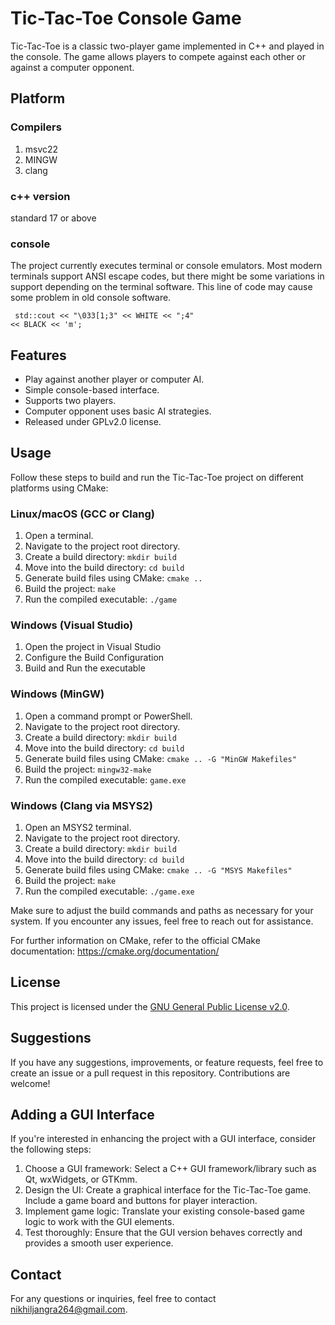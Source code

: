 # Tic-Tac-Toe Console Game

Tic-Tac-Toe is a classic two-player game implemented in C++ and played in the console. The game allows players to compete against each other or against a computer opponent.

## Platform
###	Compilers
1. msvc22
1. MINGW
1. clang

### c++ version
standard 17 or above

### console
The project currently executes terminal or console emulators.
Most modern terminals support ANSI escape codes, but there might be some variations in support depending on the terminal software.
This line of code may cause some problem in old console software.

<code> std::cout << "\033[1;3" << WHITE << ";4" << BLACK << 'm'; </code>

## Features

- Play against another player or computer AI.
- Simple console-based interface.
- Supports two players.
- Computer opponent uses basic AI strategies.
- Released under GPLv2.0 license.

## Usage
Follow these steps to build and run the Tic-Tac-Toe project on different platforms using CMake:

### Linux/macOS (GCC or Clang)

1. Open a terminal.
2. Navigate to the project root directory.
3. Create a build directory: `mkdir build`
4. Move into the build directory: `cd build`
5. Generate build files using CMake: `cmake ..`
6. Build the project: `make`
7. Run the compiled executable: `./game`

### Windows (Visual Studio)

1. Open the project in Visual Studio
1. Configure the Build Configuration
1. Build and Run the executable

### Windows (MinGW)

1. Open a command prompt or PowerShell.
2. Navigate to the project root directory.
3. Create a build directory: `mkdir build`
4. Move into the build directory: `cd build`
5. Generate build files using CMake: `cmake .. -G "MinGW Makefiles"`
6. Build the project: `mingw32-make`
7. Run the compiled executable: `game.exe`

### Windows (Clang via MSYS2)

1. Open an MSYS2 terminal.
2. Navigate to the project root directory.
3. Create a build directory: `mkdir build`
4. Move into the build directory: `cd build`
5. Generate build files using CMake: `cmake .. -G "MSYS Makefiles"`
6. Build the project: `make`
7. Run the compiled executable: `./game.exe`


Make sure to adjust the build commands and paths as necessary for your system. If you encounter any issues, feel free to reach out for assistance.

For further information on CMake, refer to the official CMake documentation: https://cmake.org/documentation/

## License

This project is licensed under the [GNU General Public License v2.0](LICENSE.txt).

## Suggestions

If you have any suggestions, improvements, or feature requests, feel free to create an issue or a pull request in this repository. Contributions are welcome!

## Adding a GUI Interface

If you're interested in enhancing the project with a GUI interface, consider the following steps:

1. Choose a GUI framework: Select a C++ GUI framework/library such as Qt, wxWidgets, or GTKmm.
2. Design the UI: Create a graphical interface for the Tic-Tac-Toe game. Include a game board and buttons for player interaction.
3. Implement game logic: Translate your existing console-based game logic to work with the GUI elements.
4. Test thoroughly: Ensure that the GUI version behaves correctly and provides a smooth user experience.

## Contact

For any questions or inquiries, feel free to contact [nikhiljangra264@gmail.com](mailto:nikhiljangra264@gmail.com).
